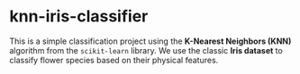 # knn-iris-classifier
This is a simple classification project using the **K-Nearest Neighbors (KNN)** algorithm from the `scikit-learn` library.   We use the classic **Iris dataset** to classify flower species based on their physical features.
